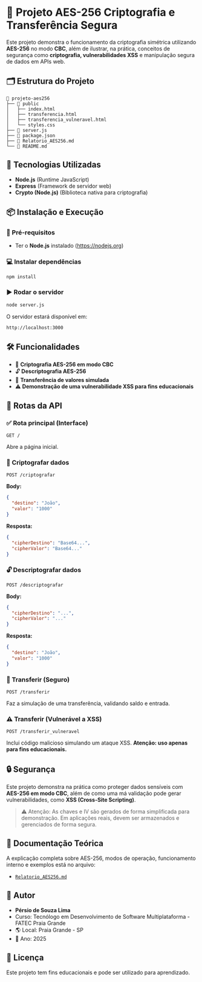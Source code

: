
# 🔐 Projeto AES-256 Criptografia e Transferência Segura

Este projeto demonstra o funcionamento da criptografia simétrica utilizando **AES-256** no modo **CBC**, além de ilustrar, na prática, conceitos de segurança como **criptografia, vulnerabilidades XSS** e manipulação segura de dados em APIs web.

## 🗂️ Estrutura do Projeto

```
📁 projeto-aes256
├── 📁 public
│   ├── index.html
│   ├── transferencia.html
│   ├── transferencia_vulneravel.html
│   └── styles.css
├── 📜 server.js
├── 📜 package.json
├── 📜 Relatorio_AES256.md
└── 📜 README.md
```

## 🚀 Tecnologias Utilizadas

- **Node.js** (Runtime JavaScript)
- **Express** (Framework de servidor web)
- **Crypto (Node.js)** (Biblioteca nativa para criptografia)

## 📦 Instalação e Execução

### 🔧 Pré-requisitos

- Ter o **Node.js** instalado (https://nodejs.org)

### 💻 Instalar dependências

```bash
npm install
```

### ▶️ Rodar o servidor

```bash
node server.js
```

O servidor estará disponível em:

```
http://localhost:3000
```

## 🛠️ Funcionalidades

- 🔐 **Criptografia AES-256 em modo CBC**
- 🔓 **Descriptografia AES-256**
- 💸 **Transferência de valores simulada**
- ⚠️ **Demonstração de uma vulnerabilidade XSS para fins educacionais**

## 🔗 Rotas da API

### ✅ Rota principal (Interface)

```http
GET /
```

Abre a página inicial.

### 🔐 Criptografar dados

```http
POST /criptografar
```

**Body:**
```json
{
  "destino": "João",
  "valor": "1000"
}
```

**Resposta:**
```json
{
  "cipherDestino": "Base64...",
  "cipherValor": "Base64..."
}
```

### 🔓 Descriptografar dados

```http
POST /descriptografar
```

**Body:**
```json
{
  "cipherDestino": "...",
  "cipherValor": "..."
}
```

**Resposta:**
```json
{
  "destino": "João",
  "valor": "1000"
}
```

### 💸 Transferir (Seguro)

```http
POST /transferir
```

Faz a simulação de uma transferência, validando saldo e entrada.

### ⚠️ Transferir (Vulnerável a XSS)

```http
POST /transferir_vulneravel
```

Inclui código malicioso simulando um ataque XSS. **Atenção: uso apenas para fins educacionais.**

## 🔒 Segurança

Este projeto demonstra na prática como proteger dados sensíveis com **AES-256 em modo CBC**, além de como uma má validação pode gerar vulnerabilidades, como **XSS (Cross-Site Scripting)**.

> ⚠️ Atenção: As chaves e IV são gerados de forma simplificada para demonstração. Em aplicações reais, devem ser armazenados e gerenciados de forma segura.

## 📄 Documentação Teórica

A explicação completa sobre AES-256, modos de operação, funcionamento interno e exemplos está no arquivo:

- [`Relatorio_AES256.md`](./Relatorio_AES256.md)

## 🧠 Autor

- **Pérsio de Souza Lima**
- Curso: Tecnólogo em Desenvolvimento de Software Multiplataforma - FATEC Praia Grande
- 🌎 Local: Praia Grande - SP
- 📅 Ano: 2025

## 📜 Licença

Este projeto tem fins educacionais e pode ser utilizado para aprendizado.
